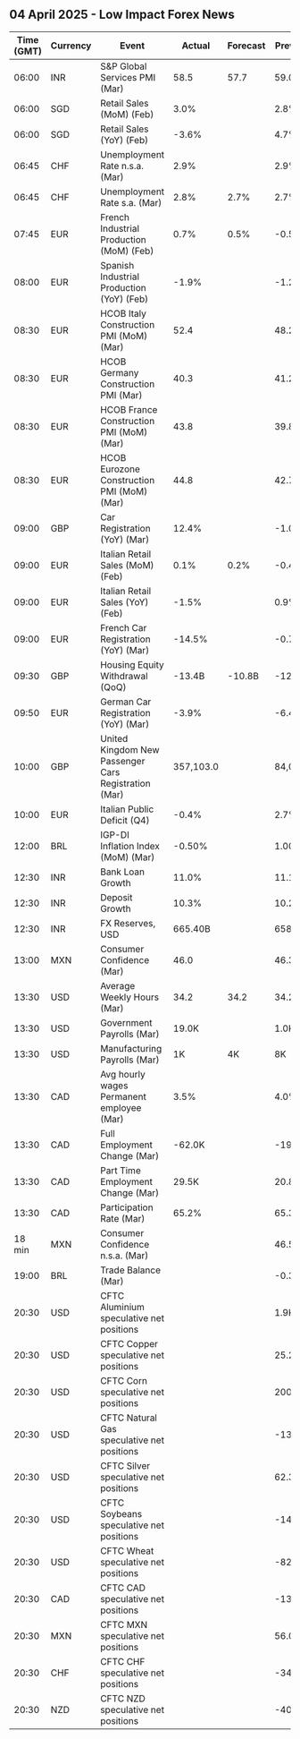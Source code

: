 ## 04 April 2025 - Low Impact Forex News

| Time (GMT) | Currency | Event | Actual | Forecast | Previous |
|------|----------|-------|--------|----------|----------|
| 06:00 | INR | S&P Global Services PMI (Mar) | 58.5 | 57.7 | 59.0 |
| 06:00 | SGD | Retail Sales (MoM) (Feb) | 3.0% |  | 2.8% |
| 06:00 | SGD | Retail Sales (YoY) (Feb) | -3.6% |  | 4.7% |
| 06:45 | CHF | Unemployment Rate n.s.a. (Mar) | 2.9% |  | 2.9% |
| 06:45 | CHF | Unemployment Rate s.a. (Mar) | 2.8% | 2.7% | 2.7% |
| 07:45 | EUR | French Industrial Production (MoM) (Feb) | 0.7% | 0.5% | -0.5% |
| 08:00 | EUR | Spanish Industrial Production (YoY) (Feb) | -1.9% |  | -1.2% |
| 08:30 | EUR | HCOB Italy Construction PMI (MoM) (Mar) | 52.4 |  | 48.2 |
| 08:30 | EUR | HCOB Germany Construction PMI (Mar) | 40.3 |  | 41.2 |
| 08:30 | EUR | HCOB France Construction PMI (MoM) (Mar) | 43.8 |  | 39.8 |
| 08:30 | EUR | HCOB Eurozone Construction PMI (MoM) (Mar) | 44.8 |  | 42.7 |
| 09:00 | GBP | Car Registration (YoY) (Mar) | 12.4% |  | -1.0% |
| 09:00 | EUR | Italian Retail Sales (MoM) (Feb) | 0.1% | 0.2% | -0.4% |
| 09:00 | EUR | Italian Retail Sales (YoY) (Feb) | -1.5% |  | 0.9% |
| 09:00 | EUR | French Car Registration (YoY) (Mar) | -14.5% |  | -0.7% |
| 09:30 | GBP | Housing Equity Withdrawal (QoQ) | -13.4B | -10.8B | -12.5B |
| 09:50 | EUR | German Car Registration (YoY) (Mar) | -3.9% |  | -6.4% |
| 10:00 | GBP | United Kingdom New Passenger Cars Registration (Mar) | 357,103.0 |  | 84,054.0 |
| 10:00 | EUR | Italian Public Deficit (Q4) | -0.4% |  | 2.7% |
| 12:00 | BRL | IGP-DI Inflation Index (MoM) (Mar) | -0.50% |  | 1.00% |
| 12:30 | INR | Bank Loan Growth | 11.0% |  | 11.1% |
| 12:30 | INR | Deposit Growth | 10.3% |  | 10.2% |
| 12:30 | INR | FX Reserves, USD | 665.40B |  | 658.80B |
| 13:00 | MXN | Consumer Confidence (Mar) | 46.0 |  | 46.3 |
| 13:30 | USD | Average Weekly Hours (Mar) | 34.2 | 34.2 | 34.2 |
| 13:30 | USD | Government Payrolls (Mar) | 19.0K |  | 1.0K |
| 13:30 | USD | Manufacturing Payrolls (Mar) | 1K | 4K | 8K |
| 13:30 | CAD | Avg hourly wages Permanent employee (Mar) | 3.5% |  | 4.0% |
| 13:30 | CAD | Full Employment Change (Mar) | -62.0K |  | -19.7K |
| 13:30 | CAD | Part Time Employment Change (Mar) | 29.5K |  | 20.8K |
| 13:30 | CAD | Participation Rate (Mar) | 65.2% |  | 65.3% |
| 18 min | MXN | Consumer Confidence n.s.a. (Mar) |  |  | 46.5 |
| 19:00 | BRL | Trade Balance (Mar) |  |  | -0.32B |
| 20:30 | USD | CFTC Aluminium speculative net positions |  |  | 1.9K |
| 20:30 | USD | CFTC Copper speculative net positions |  |  | 25.2K |
| 20:30 | USD | CFTC Corn speculative net positions |  |  | 200.4K |
| 20:30 | USD | CFTC Natural Gas speculative net positions |  |  | -131.9K |
| 20:30 | USD | CFTC Silver speculative net positions |  |  | 62.3K |
| 20:30 | USD | CFTC Soybeans speculative net positions |  |  | -14.4K |
| 20:30 | USD | CFTC Wheat speculative net positions |  |  | -82.5K |
| 20:30 | CAD | CFTC CAD speculative net positions |  |  | -136.6K |
| 20:30 | MXN | CFTC MXN speculative net positions |  |  | 56.0K |
| 20:30 | CHF | CFTC CHF speculative net positions |  |  | -34.4K |
| 20:30 | NZD | CFTC NZD speculative net positions |  |  | -40.4K |
